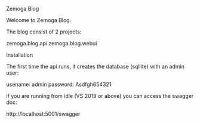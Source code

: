 
Zemoga Blog

Welcome to Zemoga Blog.

The blog consist of 2 projects:

zemoga.blog.api
zemoga.blog.webui

Installation

The first time the api runs, it creates the database (sqllite) with an admin user:

usename: admin
password: Asdfgh654321

if you are running from idle (VS 2019 or above) you can access the swagger doc:

http://localhost:5001/swagger

